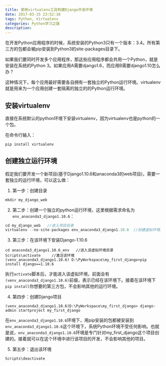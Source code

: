 ```yaml
---
title: 使用virtualenv工具构建Django开发环境
date: 2017-03-15 23:52:18
tags: Python, Virtualenv
categories: Python学习之路
description:
---
```




在开发Python应用程序的时候，系统安装的Python3只有一个版本：3.4。所有第三方的包都会被pip安装到Python3的site-packages目录下。

如果我们要同时开发多个应用程序，那这些应用程序都会共用一个Python，就是安装在系统的Python 3。如果应用A需要django1.6，而应用B需要django1.10怎么办？

这种情况下，每个应用最好需要各自拥有一套独立的Python运行环境。virtualenv就是用来为一个应用创建一套隔离的独立的的Python运行环境。

<!--more-->
## 安装virtualenv

直接在系统默认的python环境下安装virtualenv，因为virtualenv也是python的一个包。

在命令行输入：
```python
pip install virtualenv
```

## 创建独立运行环境

假定我们要开发一个新项目(基于Django1.10.6和anaconda3的web项目)，需要一套独立的运行环境，可以这么做：
1. 第一步：创建目录
```java
mkdir my_django_web
```
2. 第二步：创建一个独立的python运行环境，这里根据需求命名为`env_anaconda3_django1.10.6`：
```java
cd my_django_web   //进入项目目录
virtualenv --no-site-packages env_anaconda3_django1.10.6  //创建虚拟环境，且系统的第三方包不会复制过来
```
3. 第三步：在该环境下安装Django-1.10.6
```
cd anaconda3_django1.10.6_env   //进入该虚拟环境目录
Scripts\activate     //激活该环境
(venv_anaconda3_django1.10.6) D:\PyWorkspace\my_first_django>pip install django==1.10.6
```
执行`activate`脚本后，才能进入该虚拟环境，前面会有`(venv_anaconda3_django1.10.6)`前缀，表示已经在该环境下。接着在该环境下`pip install`你想要的第三方包，不会影响其他的运行环境。

4. 第四步：创建Django项目
```
(venv_anaconda3_django1.10.6)D:\PyWorkspace\my_first_django> django-admin startproject my_first_django
```
在`env_anaconda3_django1.10.6`环境下，用pip安装的包都被安装到`env_anaconda3_django1.10.6`这个环境下，系统Python环境不受任何影响。也就是说，`env_anaconda3_django1.10.6`环境是专门针对my_first_django这个项目创建的。接着就可以在这个环境中进行该项目的开发，不会影响其他的项目。

5. 第五步：退出该环境
```
Scripts\deactivate
```
<!--more-->
